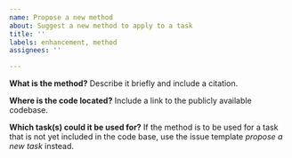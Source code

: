 ```yaml
---
name: Propose a new method
about: Suggest a new method to apply to a task
title: ''
labels: enhancement, method
assignees: ''

---
```


**What is the method?**
Describe it briefly and include a citation.

**Where is the code located?**
Include a link to the publicly available codebase.

**Which task(s) could it be used for?**
If the method is to be used for a task that is not yet included in the code base, use the issue template *propose a new task* instead.
